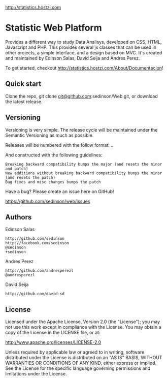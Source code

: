 http://statistics.hostzi.com

<h1>Statistic Web Platform</h1>

Provides a different way to study Data Analisys, developed on CSS, HTML, Javascript and PHP. This provides several js classes that can be used in other projects, a simple interface, and a design based on MVC. It's created and maintained by Edinson Salas, David Seija and Andres Perez.

To get started, checkout http://statistics.hostzi.com/About/Documentacion!

<h2>Quick start</h2>

Clone the repo, git clone git@github.com:sedinson/Web.git, or download the latest release.

<h2>Versioning</h2>

Versioning is very simple. The release cycle will be maintained under the Semantic Versioning as much as possible.

Releases will be numbered with the follow format:
<major>.<minor>.<patch>

And constructed with the following guidelines:

    Breaking backward compatibility bumps the major (and resets the minor and patch)
    New additions without breaking backward compatibility bumps the minor (and resets the patch)
    Bug fixes and misc changes bumps the patch

Have a bug? Please create an issue here on GitHub!

https://github.com/sedinson/web/issues

<h2>Authors</h2>

Edinson Salas

  	http://github.com/sedinson
	http://facebook.com/sedinson
	@sedinson
	+sedinson

Andres Perez

	http://github.com/andresperezl
	@andresperezl

David Seija

	http://github.com/david-sd

<h2>License</h2>

Licensed under the Apache License, Version 2.0 (the "License"); you may not use this work except in compliance with the License. You may obtain a copy of the License in the LICENSE file, or at:

http://www.apache.org/licenses/LICENSE-2.0

Unless required by applicable law or agreed to in writing, software distributed under the License is distributed on an "AS IS" BASIS, WITHOUT WARRANTIES OR CONDITIONS OF ANY KIND, either express or implied. See the License for the specific language governing permissions and limitations under the License.